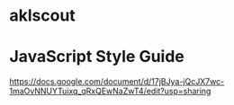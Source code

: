 # aklscout

# JavaScript Style Guide

https://docs.google.com/document/d/17jBJya-jQcJX7wc-1maOvNNUYTuixq_qRxQEwNaZwT4/edit?usp=sharing
